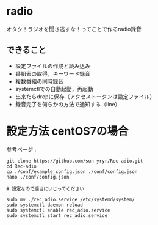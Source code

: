 # radio
オタク！ラジオを聞き逃すな！ってことで作るradio録音

## できること
- 設定ファイルの作成と読み込み
- 番組表の取得，キーワード録音
- 複数番組の同時録音
- systemctlでの自動起動，再起動
- 出来たらdropに保存（アクセストークンは設定ファイル）
- 録音完了を何らかの方法で通知する（line）

# 設定方法 centOS7の場合
参考ページ : 
```
git clone https://github.com/sun-yryr/Rec-adio.git
cd Rec-adio
cp ./conf/example_config.json ./conf/config.json
nano ./conf/config.json

# 設定なので適当にいじってください

sudo mv ./rec_adio.service /etc/systemd/system/
sudo systemctl daemon-reload
sudo systemctl enable rec_adio.service
sudo systemctl start rec_adio.service
```
